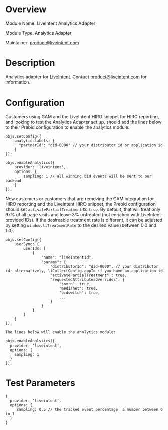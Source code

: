# Overview
Module Name: LiveIntent Analytics Adapter

Module Type: Analytics Adapter

Maintainer: product@liveintent.com

# Description

Analytics adapter for [LiveIntent](https://www.liveintent.com/). Contact product@liveintent.com for information.

# Configuration

Customers using GAM and the LiveIntent HIRO snippet for HIRO reporting, and looking to test the Analytics Adapter set up, should add the lines below to their Prebid configuration to enable the analytics module:

```
pbjs.setConfig({
    analyticsLabels: {
      "partnerId": "did-0000" // your distributor id or application id
    }
});

pbjs.enableAnalytics({
    provider: 'liveintent',
    options: {
        sampling: 1 // all winning bid events will be sent to our backend 
    }
});
```

New customers or customers that are removing the GAM integration for HIRO reporting and the LiveIntent HIRO snippet, the Prebid configuration should set `activatePartialTreatment` to `true`. By default, that will treat only 97% of all page visits and leave 3% untreated (not enriched with LiveIntent-provided IDs). If the desireable treatment rate is different, it can be adjusted by setting `window.liTreatmentRate` to the desired value (between 0.0 and 1.0).

```
pbjs.setConfig({
    userSync: {
        userIds: [
            {
                "name": "liveIntentId",
                "params": {
                    "distributorId": "did-0000", // your distributor id; alternatively, liCollectConfig.appId if you have an application id
                    "activatePartialTreatment" : true,
                    "requestedAttributesOverrides": {
                        'sovrn': true, 
                        'medianet': true, 
                        'bidswitch': true, 
                        ...
                    }
                }
            }
        ]
    }
});

The lines below will enable the analytics module:

pbjs.enableAnalytics({
  provider: 'liveintent',
  options: {
    sampling: 1
  }
});
```

# Test Parameters

```
{
  provider: 'liveintent',
  options: {
     sampling: 0.5 // the tracked event percentage, a number between 0 to 1
  }
}
```
